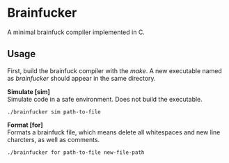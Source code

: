 # Brainfucker
A minimal brainfuck compiler implemented in C.
## Usage
First, build the brainfuck compiler with the *make*. A new executable named as *brainfucker* should appear in the same directory.  
  
**Simulate [sim]**  
Simulate code in a safe environment. Does not build the executable.
```
./brainfucker sim path-to-file
```  
**Format [for]**  
Formats a brainfuck file, which means delete all whitespaces and new line charcters, as well as comments.
```
./brainfucker for path-to-file new-file-path
```

